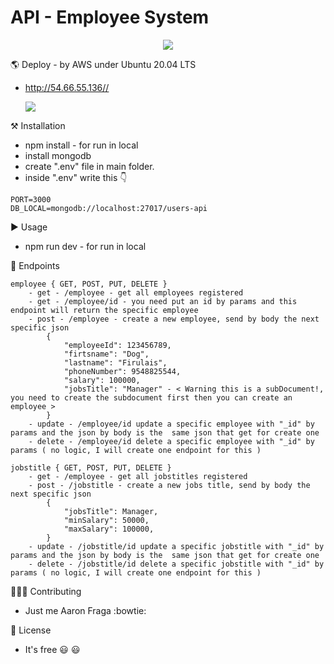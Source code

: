 # API - Employee System 

<p align="center">
    <img src="https://skillicons.dev/icons?i=git,ts,nodejs,express,mongodb,vscode" />
</p>

🌎 Deploy - by AWS under Ubuntu 20.04 LTS 

 - http://54.66.55.136// 

    <img src='https://img.shields.io/website?down_color=red&down_message=Out%20of%20service&label=API&up_message=Alive&url=http%3A%2F%2F54.66.55.136%2Femployee' />

⚒️ Installation

 - npm install - for run in local 
 - install mongodb
 - create ".env" file in main folder.
 - inside ".env" write this 👇
````
PORT=3000
DB_LOCAL=mongodb://localhost:27017/users-api
````
▶️ Usage 

 - npm run dev - for run in local

📍 Endpoints
````
employee { GET, POST, PUT, DELETE }
    - get - /employee - get all employees registered
    - get - /employee/id - you need put an id by params and this endpoint will return the specific employee
    - post - /employee - create a new employee, send by body the next specific json
        {
	        "employeeId": 123456789,
            "firtsname": "Dog",
            "lastname": "Firulais",
            "phoneNumber": 9548825544,
            "salary": 100000,
	        "jobsTitle": "Manager" - < Warning this is a subDocument!, you need to create the subdocument first then you can create an employee >
        }
    - update - /employee/id update a specific employee with "_id" by params and the json by body is the  same json that get for create one
    - delete - /employee/id delete a specific employee with "_id" by params ( no logic, I will create one endpoint for this )
````
````
jobstitle { GET, POST, PUT, DELETE } 
    - get - /employee - get all jobstitles registered
    - post - /jobstitle - create a new jobs title, send by body the next specific json
        {
	        "jobsTitle": Manager,
            "minSalary": 50000,
            "maxSalary": 100000,
        }
    - update - /jobstitle/id update a specific jobstitle with "_id" by params and the json by body is the  same json that get for create one
    - delete - /jobstitle/id delete a specific jobstitle with "_id" by params ( no logic, I will create one endpoint for this )
````

🧗🏽‍♂️ Contributing

 - Just me Aaron Fraga :bowtie:

🔖 License

 - It's free :smiley: :smiley:

